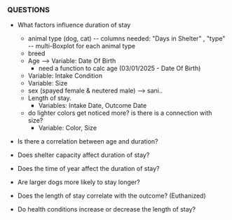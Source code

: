 ### QUESTIONS

- What factors influence duration of stay
  - animal type (dog, cat)
  -- columns needed: "Days in Shelter" , "type"
  -- multi-Boxplot for each animal type
  - breed
  - Age --> Variable: Date Of Birth
      - need a function to calc age (03/01/2025 - Date Of Birth)
  - Variable: Intake Condition
  - Variable: Size
  - sex (spayed female & neutered male) --> sani..
  - Length of stay. 
    - Variables: Intake Date, Outcome Date
  - do lighter colors get noticed more? is there is a connection with size?
    - Variable: Color, Size

- Is there a correlation between age and duration?
- Does shelter capacity affect duration of stay?
- Does the time of year affect the duration of stay?
- Are larger dogs more likely to stay longer?
- Does the length of stay correlate with the outcome? (Euthanized)
- Do health conditions increase or decrease the length of stay?
